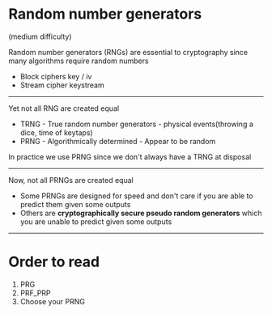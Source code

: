
# Random number generators
(medium difficulty)

Random number generators (RNGs) are essential to cryptography since many algorithms require random numbers
- Block ciphers key / iv
- Stream cipher keystream

--- 

Yet not all RNG are created equal
- TRNG - True random number generators - physical events(throwing a dice, time of keytaps)
- PRNG - Algorithmically determined - Appear to be random

In practice we use PRNG since we don't always have a TRNG at disposal

--- 

Now, not all PRNGs are created equal
- Some PRNGs are designed for speed and don't care if you are able to predict them given some outputs
- Others are **cryptographically secure pseudo random generators** which you are unable to predict given some outputs

---

# Order to read 
1. PRG
2. PRF_PRP
3. Choose your PRNG